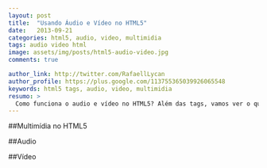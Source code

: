 ```yaml
---
layout: post
title:  "Usando Áudio e Vídeo no HTML5"
date:   2013-09-21
categories: html5, audio, video, multimidia
tags: audio video html
image: assets/img/posts/html5-audio-video.jpg
comments: true

author_link: http://twitter.com/RafaellLycan
author_profile: https://plus.google.com/113755365039926065548
keywords: html5 tags, audio, video, multimidia
resumo: >
  Como funciona o audio e vídeo no HTML5? Além das tags, vamos ver o que mais conseguimos fazer utilizando multimídia nativa na web.
---
```

##Multimídia no HTML5

##Audio

##Vídeo